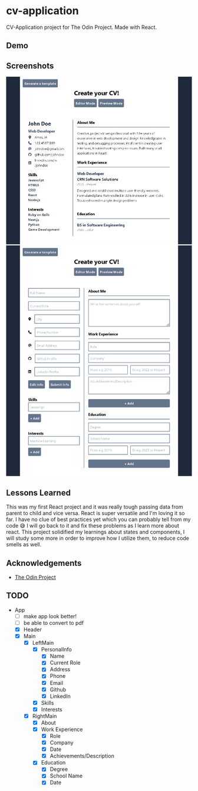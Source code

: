 # cv-application

CV-Application project for The Odin Project. Made with React.

## Demo

## Screenshots

![preview](previewmode.png)
![editor](editormode.png)

## Lessons Learned

This was my first React project and it was really tough passing data from parent to child and vice versa. React is super versatile and I'm loving it so far. I have no clue of best practices yet which you can probably tell from my code :sweat_smile: I will go back to it and fix these problems as I learn more about react. This project solidified my learnings about states and components, I will study some more in order to improve how I utilize them, to reduce code smells as well.

## Acknowledgements

- [The Odin Project](https://www.theodinproject.com/)

## TODO

- App
  - [ ] make app look better!
  - [ ] be able to convert to pdf
  - [x] Header
  - [x] Main
    - [x] LeftMain
      - [x] PersonalInfo
        - [x] Name
        - [x] Current Role
        - [x] Address
        - [x] Phone
        - [x] Email
        - [x] Github
        - [x] LinkedIn
      - [x] Skills
      - [x] Interests
    - [x] RightMain
      - [x] About
      - [x] Work Experience
        - [x] Role
        - [x] Company
        - [x] Date
        - [x] Achievements/Description
      - [x] Education
        - [x] Degree
        - [x] School Name
        - [x] Date
